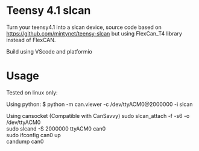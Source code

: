 # Teensy 4.1 slcan
Turn your teensy4.1 into a slcan device, source code based on https://github.com/mintynet/teensy-slcan but using FlexCan_T4 library instead of FlexCAN.

Build using VScode and platformio
# Usage
Tested on linux only:

Using python: 
  $ python -m can.viewer -c /dev/ttyACM0@2000000 -i slcan

Using cansocket (Compatible with CanSavvy)
sudo slcan_attach -f -s6 -o /dev/ttyACM0\
sudo slcand -S 2000000 ttyACM0 can0\
sudo ifconfig can0 up\
candump can0
